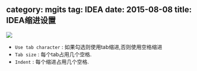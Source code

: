 category: mgits
tag: IDEA
date: 2015-08-08
title: IDEA缩进设置
---

![](https://github.com/wanggnim/blog-website/blob/images/other/idea_indent.jpg)
* `Use tab character` : 如果勾选则使用tab缩进,否则使用空格缩进
* `Tab size` : 每个tab占用几个空格. 
* `Indent` : 每个缩进占用几个空格. 